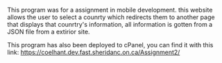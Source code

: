 This program was for a assignment in mobile development. this website allows the user to select a counrty which redirects them  to another page that displays that counrtry's information, all information is gotten from a JSON file from a extirior site.

This program has also been deployed to cPanel, you can find it with this link: https://coelhant.dev.fast.sheridanc.on.ca/Assignment2/ 
